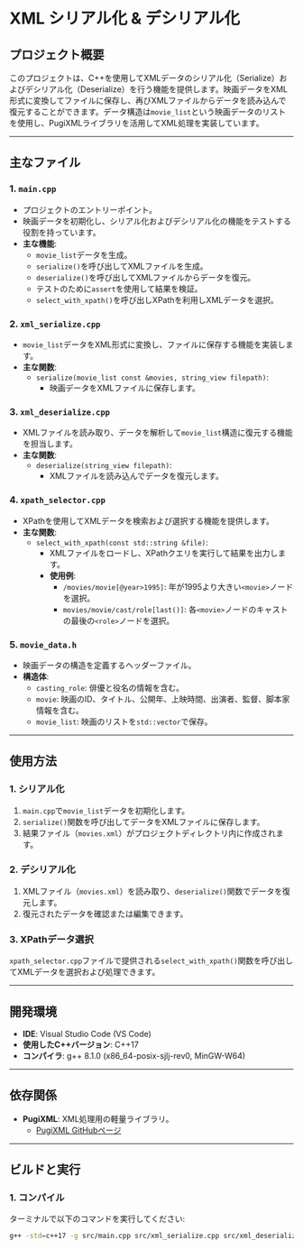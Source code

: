 # XML シリアル化 & デシリアル化

## プロジェクト概要
このプロジェクトは、C++を使用してXMLデータのシリアル化（Serialize）およびデシリアル化（Deserialize）を行う機能を提供します。映画データをXML形式に変換してファイルに保存し、再びXMLファイルからデータを読み込んで復元することができます。データ構造は`movie_list`という映画データのリストを使用し、PugiXMLライブラリを活用してXML処理を実装しています。

---

## 主なファイル
### 1. **`main.cpp`**
- プロジェクトのエントリーポイント。
- 映画データを初期化し、シリアル化およびデシリアル化の機能をテストする役割を持っています。
- **主な機能**:
  - `movie_list`データを生成。
  - `serialize()`を呼び出してXMLファイルを生成。
  - `deserialize()`を呼び出してXMLファイルからデータを復元。
  - テストのために`assert`を使用して結果を検証。
  - `select_with_xpath()`を呼び出しXPathを利用しXMLデータを選択。

### 2. **`xml_serialize.cpp`**
- `movie_list`データをXML形式に変換し、ファイルに保存する機能を実装します。
- **主な関数**:
  - `serialize(movie_list const &movies, string_view filepath)`:
    - 映画データをXMLファイルに保存します。

### 3. **`xml_deserialize.cpp`**
- XMLファイルを読み取り、データを解析して`movie_list`構造に復元する機能を担当します。
- **主な関数**:
  - `deserialize(string_view filepath)`:
    - XMLファイルを読み込んでデータを復元します。

### 4. **`xpath_selector.cpp`**
- XPathを使用してXMLデータを検索および選択する機能を提供します。
- **主な関数**:
  - `select_with_xpath(const std::string &file)`:
    - XMLファイルをロードし、XPathクエリを実行して結果を出力します。
    - **使用例**:
      - `/movies/movie[@year>1995]`: 年が1995より大きい`<movie>`ノードを選択。
      - `movies/movie/cast/role[last()]`: 各`<movie>`ノードのキャストの最後の`<role>`ノードを選択。

### 5. **`movie_data.h`**
- 映画データの構造を定義するヘッダーファイル。
- **構造体**:
  - `casting_role`: 俳優と役名の情報を含む。
  - `movie`: 映画のID、タイトル、公開年、上映時間、出演者、監督、脚本家情報を含む。
  - `movie_list`: 映画のリストを`std::vector`で保存。

---

## 使用方法
### 1. **シリアル化**
1. `main.cpp`で`movie_list`データを初期化します。
2. `serialize()`関数を呼び出してデータをXMLファイルに保存します。
3. 結果ファイル（`movies.xml`）がプロジェクトディレクトリ内に作成されます。

### 2. **デシリアル化**
1. XMLファイル（`movies.xml`）を読み取り、`deserialize()`関数でデータを復元します。
2. 復元されたデータを確認または編集できます。

### 3. **XPathデータ選択**
`xpath_selector.cpp`ファイルで提供される`select_with_xpath()`関数を呼び出してXMLデータを選択および処理できます。

---

## 開発環境
- **IDE**: Visual Studio Code (VS Code)
- **使用したC++バージョン**: C++17
- **コンパイラ**: g++ 8.1.0 (x86_64-posix-sjlj-rev0, MinGW-W64)

---

## 依存関係
- **PugiXML**: XML処理用の軽量ライブラリ。
  - [PugiXML GitHubページ](https://github.com/zeux/pugixml)

---

## ビルドと実行
### 1. **コンパイル**
ターミナルで以下のコマンドを実行してください:
```bash
g++ -std=c++17 -g src/main.cpp src/xml_serialize.cpp src/xml_deserialize.cpp src/xpath_selector.cpp third_party/pugixml/pugixml.cpp -o main.exe